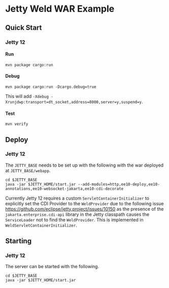 # Jetty Weld WAR Example

## Quick Start

### Jetty 12

#### Run

```shell
mvn package cargo:run
```

#### Debug

```shell
mvn package cargo:run -Dcargo.debug=true
```

This will add `-Xdebug -Xrunjdwp:transport=dt_socket,address=8000,server=y,suspend=y`.

#### Test

```shell
mvn verify
```

## Deploy

### Jetty 12

The `JETTY_BASE` needs to be set up with the following with the war deployed at `JETTY_BASE/webapp`.

```shell
cd $JETTY_BASE
java -jar $JETTY_HOME/start.jar --add-modules=http,ee10-deploy,ee10-annotations,ee10-websocket-jakarta,ee10-cdi-decorate
```

Currently Jetty 12 requires a custom `ServletContainerInitializer` to explicitly set the CDI Provider to the `WeldProvider` due to the following issue https://github.com/eclipse/jetty.project/issues/10150 as the presence of the `jakarta.enterprise.cdi-api` library in the Jetty classpath causes the `ServiceLoader` not to find the `WeldProvider`. This is implemented in `WeldServletContainerInitializer`.

## Starting

### Jetty 12

The server can be started with the following.
```shell
cd $JETTY_BASE
java -jar $JETTY_HOME/start.jar
```